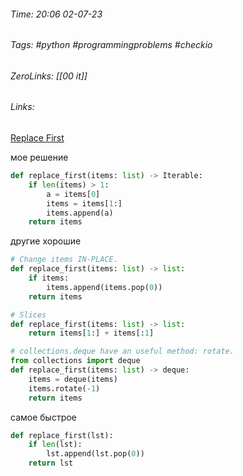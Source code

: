 ###### Time: 20:06  02-07-23  
###### Tags: #python #programmingproblems #checkio 
###### ZeroLinks: [[00 it]]
###### Links: 

[Replace First](https://py.checkio.org/ru/mission/replace-first/)

мое решение

```python
def replace_first(items: list) -> Iterable:
    if len(items) > 1:
        a = items[0]
        items = items[1:]
        items.append(a)
    return items
```

другие хорошие

```python
# Change items IN-PLACE.
def replace_first(items: list) -> list:
    if items:
        items.append(items.pop(0))
    return items

# Slices
def replace_first(items: list) -> list:
    return items[1:] + items[:1]

# collections.deque have an useful method: rotate.
from collections import deque
def replace_first(items: list) -> deque:
    items = deque(items)
    items.rotate(-1)
    return items
```

самое быстрое

```python
def replace_first(lst):
    if len(lst):
        lst.append(lst.pop(0))
    return lst
```